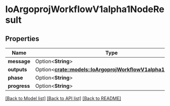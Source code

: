 # IoArgoprojWorkflowV1alpha1NodeResult

## Properties

Name | Type | Description | Notes
------------ | ------------- | ------------- | -------------
**message** | Option<**String**> |  | [optional]
**outputs** | Option<[**crate::models::IoArgoprojWorkflowV1alpha1Outputs**](io.argoproj.workflow.v1alpha1.Outputs.md)> |  | [optional]
**phase** | Option<**String**> |  | [optional]
**progress** | Option<**String**> |  | [optional]

[[Back to Model list]](../README.md#documentation-for-models) [[Back to API list]](../README.md#documentation-for-api-endpoints) [[Back to README]](../README.md)


